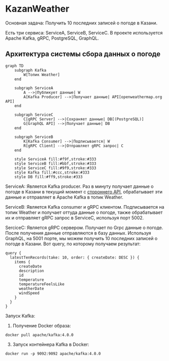 # KazanWeather

Основная задача:  Получить 10 последних записей о погоде в Казани.

Есть три сервиса: ServiceA, ServiceB, ServiceC. В проекте используется Apache Kafka, gRPC, PostgreSQL, GraphQL.

## Архитектура системы сбора данных о погоде 
```mermaid
graph TD
    subgraph Kafka
        W[Топик Weather]
    end

    subgraph ServiceA
        A -->|Публикует данные| W
        A[Kafka Producer] -->|Получает данные| API[openweathermap.org API]
    end

    subgraph ServiceC
        C[gRPC Server] -->|Сохраняет данные| DB[(PostgreSQL)]
        G[GraphQL API] -->|Получает данные| DB
    end

    subgraph ServiceB
        K[Kafka Consumer] -->|Подписывается| W
        R[gRPC Client] -->|Отправляет gRPC запрос| C
    end

    style ServiceA fill:#f9f,stroke:#333
    style ServiceB fill:#bbf,stroke:#333
    style ServiceC fill:#9f9,stroke:#333
    style Kafka fill:#ccc,stroke:#333
    style DB fill:#ff9,stroke:#333
```


ServiceA: Является Kafka producer. Раз в минуту получает данные о погоде в Казани в текущий момент с [стороннего API](https://openweathermap.org/), обрабатывает эти данные и отправляет в Apache Kafka в топик Weather.

ServiceB: Является Kafka consumer и gRPC клиентом. Подписывается на топик Weather и получает оттуда данные о погоде, также обрабатывает их и отправляет gRPC запрос в ServiceC, используя порт 5002.

SerciceC: Является gRPC сервером. Получает по Grpc данные о погоде. После получения данные отправляются в базу данных. Используя GraphQL, на 5001 порте, мы можем получить 10 последних записей о погоде в Казани.
Вот query, по которому получаем результат:
```
query {
  latestTenRecords(take: 10, order: { createDate: DESC }) {
    items {
      createDate
      description
      id
      temperature
      temperatureFeelsLike
      weatherDate
      windSpeed
    }
  }
}
```

Запуск Kafka:
1) Получение Docker образа:
```
docker pull apache/kafka:4.0.0
```
3) Запуск контейнера Kafka в Docker:
```
docker run -p 9092:9092 apache/kafka:4.0.0
```
